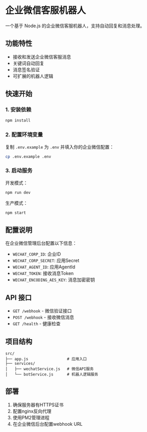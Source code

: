 # 企业微信客服机器人

一个基于 Node.js 的企业微信客服机器人，支持自动回复和消息处理。

## 功能特性

- 接收和发送企业微信客服消息
- 关键词自动回复
- 消息签名验证
- 可扩展的机器人逻辑

## 快速开始

### 1. 安装依赖

```bash
npm install
```

### 2. 配置环境变量

复制 `.env.example` 为 `.env` 并填入你的企业微信配置：

```bash
cp .env.example .env
```

### 3. 启动服务

开发模式：
```bash
npm run dev
```

生产模式：
```bash
npm start
```

## 配置说明

在企业微信管理后台配置以下信息：

- `WECHAT_CORP_ID`: 企业ID
- `WECHAT_CORP_SECRET`: 应用Secret
- `WECHAT_AGENT_ID`: 应用AgentId  
- `WECHAT_TOKEN`: 接收消息Token
- `WECHAT_ENCODING_AES_KEY`: 消息加密密钥

## API 接口

- `GET /webhook` - 微信验证接口
- `POST /webhook` - 接收微信消息
- `GET /health` - 健康检查

## 项目结构

```
src/
├── app.js                 # 应用入口
├── services/
│   ├── wechatService.js   # 微信API服务
│   └── botService.js      # 机器人逻辑服务
```

## 部署

1. 确保服务器有HTTPS证书
2. 配置nginx反向代理
3. 使用PM2管理进程
4. 在企业微信后台配置webhook URL